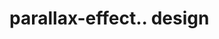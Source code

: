 # parallax-effect.. design                                                                                                                                          

